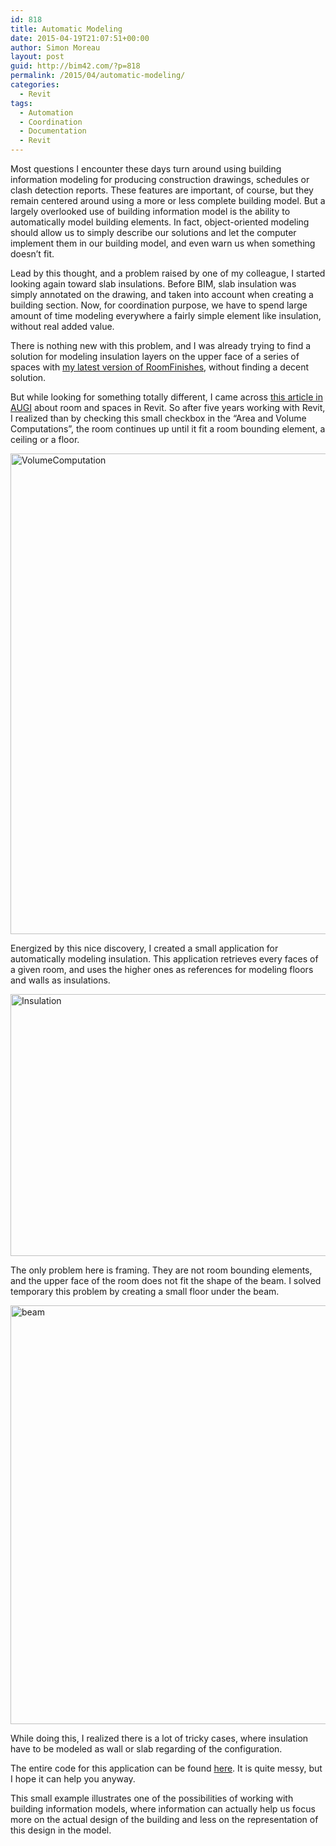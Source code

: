 ```yaml
---
id: 818
title: Automatic Modeling
date: 2015-04-19T21:07:51+00:00
author: Simon Moreau
layout: post
guid: http://bim42.com/?p=818
permalink: /2015/04/automatic-modeling/
categories:
  - Revit
tags:
  - Automation
  - Coordination
  - Documentation
  - Revit
---
```

Most questions I encounter these days turn around using building information modeling for producing construction drawings, schedules or clash detection reports. These features are important, of course, but they remain centered around using a more or less complete building model. But a largely overlooked use of building information model is the ability to automatically model building elements. In fact, object-oriented modeling should allow us to simply describe our solutions and let the computer implement them in our building model, and even warn us when something doesn&#8217;t fit.

Lead by this thought, and a problem raised by one of my colleague, I started looking again toward slab insulations. Before BIM, slab insulation was simply annotated on the drawing, and taken into account when creating a building section. Now, for coordination purpose, we have to spend large amount of time modeling everywhere a fairly simple element like insulation, without real added value.

There is nothing new with this problem, and I was already trying to find a solution for modeling insulation layers on the upper face of a series of spaces with [my latest version of RoomFinishes](http://bim42.com/2014/08/room-finishes-update/), without finding a decent solution.

But while looking for something totally different, I came across [this article in AUGI](https://www.augi.com/library/using-rooms-spaces-for-leverage-in-revit-mep) about room and spaces in Revit. So after five years working with Revit, I realized than by checking this small checkbox in the &#8220;Area and Volume Computations&#8221;, the room continues up until it fit a room bounding element, a ceiling or a floor.

[<img class="aligncenter size-full wp-image-820" src="http://bim42.com/wp-content/uploads/2015/04/VolumeComputation.png" alt="VolumeComputation" width="1246" height="769" srcset="https://bim42.com/wp-content/uploads/2015/04/VolumeComputation.png 1246w, https://bim42.com/wp-content/uploads/2015/04/VolumeComputation-300x185.png 300w, https://bim42.com/wp-content/uploads/2015/04/VolumeComputation-1024x632.png 1024w, https://bim42.com/wp-content/uploads/2015/04/VolumeComputation-486x300.png 486w" sizes="(max-width: 1246px) 100vw, 1246px" />](http://bim42.com/wp-content/uploads/2015/04/VolumeComputation.png)

Energized by this nice discovery, I created a small application for automatically modeling insulation. This application retrieves every faces of a given room, and uses the higher ones as references for modeling floors and walls as insulations.

[<img class="aligncenter size-full wp-image-819" src="http://bim42.com/wp-content/uploads/2015/04/Insulation.png" alt="Insulation" width="1200" height="419" srcset="https://bim42.com/wp-content/uploads/2015/04/Insulation.png 1200w, https://bim42.com/wp-content/uploads/2015/04/Insulation-300x105.png 300w, https://bim42.com/wp-content/uploads/2015/04/Insulation-1024x358.png 1024w, https://bim42.com/wp-content/uploads/2015/04/Insulation-500x175.png 500w" sizes="(max-width: 1200px) 100vw, 1200px" />](http://bim42.com/wp-content/uploads/2015/04/Insulation.png)

The only problem here is framing. They are not room bounding elements, and the upper face of the room does not fit the shape of the beam. I solved temporary this problem by creating a small floor under the beam.

[<img class="aligncenter size-full wp-image-821" src="http://bim42.com/wp-content/uploads/2015/04/beam.png" alt="beam" width="1200" height="670" srcset="https://bim42.com/wp-content/uploads/2015/04/beam.png 1200w, https://bim42.com/wp-content/uploads/2015/04/beam-300x168.png 300w, https://bim42.com/wp-content/uploads/2015/04/beam-1024x572.png 1024w, https://bim42.com/wp-content/uploads/2015/04/beam-500x279.png 500w" sizes="(max-width: 1200px) 100vw, 1200px" />](http://bim42.com/wp-content/uploads/2015/04/beam.png)

While doing this, I realized there is a lot of tricky cases, where insulation have to be modeled as wall or slab regarding of the configuration.

The entire code for this application can be found [here](http://pastebin.com/Xzm90tdi). It is quite messy, but I hope it can help you anyway.

This small example illustrates one of the possibilities of working with building information models, where information can actually help us focus more on the actual design of the building and less on the representation of this design in the model.